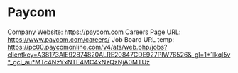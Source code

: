 # Paycom

Company Website: https://paycom.com
Careers Page URL: https://www.paycom.com/careers/
Job Board URL temp: https://pc00.paycomonline.com/v4/ats/web.php/jobs?clientkey=A38173AIE92874820ALRE20847CDE927PIW76526&_gl=1*1lkql5v*_gcl_au*MTc4NzYxNTE4MC4xNzQzNjA0MTUz